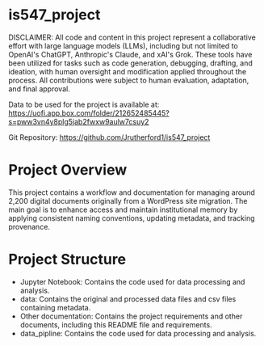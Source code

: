 # is547_project

DISCLAIMER: All code and content in this project represent a collaborative effort with large language models (LLMs), including but not limited to OpenAI's ChatGPT, Anthropic's Claude, and xAI's Grok. These tools have been utilized for tasks such as code generation, debugging, drafting, and ideation, with human oversight and modification applied throughout the process.  All contributions were subject to human evaluation, adaptation, and final approval.

Data to be used for the project is available at: https://uofi.app.box.com/folder/212652485445?s=pww3vn4y8plg5jab2fwxw9aulw7csuy2

Git Repository: https://github.com/Jrutherford1/is547_project

# Project Overview
This project contains a workflow and documentation for managing around 2,200 digital documents originally from a WordPress site migration. The main goal is to enhance access and maintain institutional memory by applying consistent naming conventions, updating metadata, and tracking provenance.

# Project Structure
- Jupyter Notebook: Contains the code used for data processing and analysis.
- data: Contains the original and processed data files and csv files containing metadata.
- Other documentation: Contains the project requirements and other documents, including this README file and requirements.
- data_pipline: Contains the code used for data processing and analysis.

